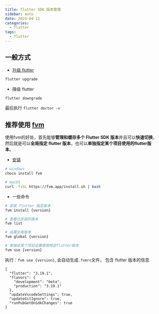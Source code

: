 ```yaml
---
title: flutter SDK 版本管理
sidebar: auto
date: 2024-04-11
categories:
  - flutter
tags:
  - flutter
---
```


## 一般方式
+ [升级 flutter](https://flutter.cn/docs/development/tools/sdk/upgrading)
```bash
flutter upgrade
```
+ 降级 flutter
```bash
flutter downgrade 
```
最后执行 `flutter doctor -v`

## 推荐使用 [fvm](https://fvm.app/)

使用fvm的好处，首先能够**管理和缓存多个 Flutter SDK 版本**并且可以**快速切换**，然后就是可以**全局指定 flutter 版本**，也可以**单独指定某个项目使用的flutter版本**。

+ [安装](https://fvm.app/documentation/getting-started/installation)
```bash
# windows
choco install fvm

# macOS
curl -fsSL https://fvm.app/install.sh | bash
```

+ 一些命令
```bash
# 安装 flutter 指定版本
fvm install {version}

# 查看已安装的版本
fvm list

# 设置全局版本
fvm global {version}

# 单独给某个项目设置使用特定flutter版本
fvm use {version}
```

执行：`fvm use {version}`, 会自动生成`.fvmrc`文件， 包含 flutter 版本的信息
```
{
  "flutter": "3.19.1",
  "flavors": {
    "development": "beta",
    "production": "3.19.1"
  },
  "updateVscodeSettings": true,
  "updateGitIgnore": true,
  "runPubGetOnSdkChanges": true
}
```


